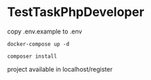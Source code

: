 # TestTaskPhpDeveloper

copy .env.example to .env

```
docker-compose up -d
```

```
composer install
```

project available in localhost/register